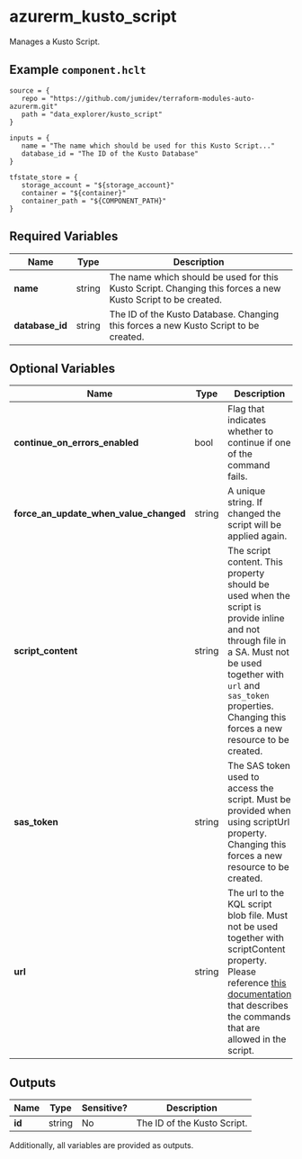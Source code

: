 # azurerm_kusto_script

Manages a Kusto Script.

## Example `component.hclt`

```hcl
source = {
   repo = "https://github.com/jumidev/terraform-modules-auto-azurerm.git"   
   path = "data_explorer/kusto_script"   
}

inputs = {
   name = "The name which should be used for this Kusto Script..."   
   database_id = "The ID of the Kusto Database"   
}

tfstate_store = {
   storage_account = "${storage_account}"   
   container = "${container}"   
   container_path = "${COMPONENT_PATH}"   
}

```

## Required Variables

| Name | Type |  Description |
| ---- | --------- |  ----------- |
| **name** | string |  The name which should be used for this Kusto Script. Changing this forces a new Kusto Script to be created. | 
| **database_id** | string |  The ID of the Kusto Database. Changing this forces a new Kusto Script to be created. | 

## Optional Variables

| Name | Type |  Description |
| ---- | --------- |  ----------- |
| **continue_on_errors_enabled** | bool |  Flag that indicates whether to continue if one of the command fails. | 
| **force_an_update_when_value_changed** | string |  A unique string. If changed the script will be applied again. | 
| **script_content** | string |  The script content. This property should be used when the script is provide inline and not through file in a SA. Must not be used together with `url` and `sas_token` properties. Changing this forces a new resource to be created. | 
| **sas_token** | string |  The SAS token used to access the script. Must be provided when using scriptUrl property. Changing this forces a new resource to be created. | 
| **url** | string |  The url to the KQL script blob file. Must not be used together with scriptContent property. Please reference [this documentation](https://docs.microsoft.com/azure/data-explorer/database-script) that describes the commands that are allowed in the script. | 



## Outputs

| Name | Type | Sensitive? | Description |
| ---- | ---- | --------- | --------- |
| **id** | string | No  | The ID of the Kusto Script. | 

Additionally, all variables are provided as outputs.
